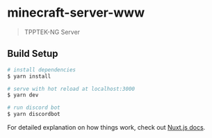 # minecraft-server-www

> TPPTEK-NG Server

## Build Setup

``` bash
# install dependencies
$ yarn install

# serve with hot reload at localhost:3000
$ yarn dev

# run discord bot
$ yarn discordbot

```

For detailed explanation on how things work, check out [Nuxt.js docs](https://nuxtjs.org).

